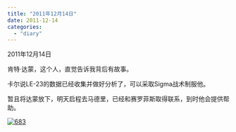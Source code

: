 ```yaml
---
title: "2011年12月14日"
date: 2011-12-14
categories: 
  - "diary"
---
```


2011年12月14日

肯特·达蒙，这个人，直觉告诉我背后有故事。

卡尔说LE-23的数据已经收集并做好分析了，可以采取Sigma战术制服他。

暂且将达蒙放下，明天启程去马德里，已经和赛罗菲斯取得联系，到时他会提供帮助。

[![](/blog/images/683.jpg "683")](http://lofyer.org/wp-content/uploads/2011/12/683.jpg)
